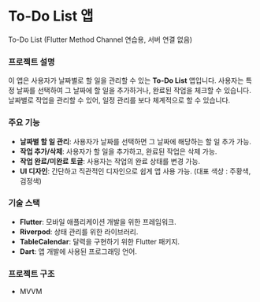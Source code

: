# To-Do List 앱
To-Do List (Flutter Method Channel 연습용, 서버 연결 없음)

### 프로젝트 설명
이 앱은 사용자가 날짜별로 할 일을 관리할 수 있는 **To-Do List** 앱입니다. 사용자는 특정 날짜를 선택하여 그 날짜에 할 일을 추가하거나, 완료된 작업을 체크할 수 있습니다. 날짜별로 작업을 관리할 수 있어, 일정 관리를 보다 체계적으로 할 수 있습니다.

### 주요 기능
- **날짜별 할 일 관리**: 사용자가 날짜를 선택하면 그 날짜에 해당하는 할 일 추가 가능.
- **작업 추가/삭제**: 사용자가 할 일을 추가하고, 완료된 작업은 삭제 가능.
- **작업 완료/미완료 토글**: 사용자는 작업의 완료 상태를 변경 가능.
- **UI 디자인**: 간단하고 직관적인 디자인으로 쉽게 앱 사용 가능. (대표 색상 : 주황색, 검정색)

### 기술 스택
- **Flutter**: 모바일 애플리케이션 개발을 위한 프레임워크.
- **Riverpod**: 상태 관리를 위한 라이브러리.
- **TableCalendar**: 달력을 구현하기 위한 Flutter 패키지.
- **Dart**: 앱 개발에 사용된 프로그래밍 언어.

### 프로젝트 구조
- MVVM
